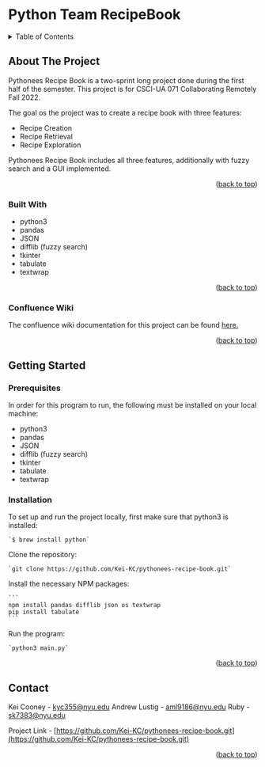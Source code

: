 # Python Team RecipeBook
<a name="readme-top"></a>

<!-- TABLE OF CONTENTS -->
<details>
	<summary>Table of Contents</summary>
	<ol>
		<li>
			<a href="#about-the-project">About The Project</a>
			<ul>
				<li><a href="#built-with">Built With</a></li>
				<li><a href="#confluence-wiki">Confluence Wiki</a></li>
			</ul>
		</li>
		<li>
			<a href="#getting-started">Getting started</a>
			<ul>
				<li><a href="#prerequisites">Prerequisites</a></li>
				<li><a href="#installation">Installation</a></li>
			</ul>
		</li>
		<li><a href="#contact">Contact</a></li>
	</ol>
</details>


<!-- ABOUT THE PROJECT -->
## About The Project

Pythonees Recipe Book is a two-sprint long project done during the first half of the semester. This project is for CSCI-UA 071 Collaborating Remotely Fall 2022. 

The goal os the project was to create a recipe book with three features:
* Recipe Creation
* Recipe Retrieval
* Recipe Exploration

Pythonees Recipe Book includes all three features, additionally with fuzzy search and a GUI implemented.

<p align="right">(<a href="#readme-top">back to top</a>)</p>


<!-- BUILT WITH -->
### Built With
* python3
* pandas
* JSON
* difflib (fuzzy search)
* tkinter
* tabulate
* textwrap

<p align="right">(<a href="#readme-top">back to top</a>)</p>


<!-- CONFLUENCE WIKI --> 
### Confluence Wiki 

The confluence wiki documentation for this project can be found <a href="https://pythonees-recipe-book.atlassian.net/wiki/spaces/CRP1/pages/2850817/User+Guide+to+Pythonees+Recipe+Book">here.</a>

<p align="right">(<a href="#readme-top">back to top</a>)</p>


<!-- GETTING STARTED --> 
## Getting Started

### Prerequisites

In order for this program to run, the following must be installed on your local machine: 
* python3
* pandas
* JSON
* difflib (fuzzy search)
* tkinter
* tabulate
* textwrap

### Installation

To set up and run the project locally, first make sure that python3 is installed:

	`$ brew install python`

Clone the repository:

	`git clone https://github.com/Kei-KC/pythonees-recipe-book.git`

Install the necessary NPM packages:

	```
	npm install pandas difflib json os textwrap
	pip install tabulate
	```

Run the program:

	`python3 main.py`

<p align="right">(<a href="#readme-top">back to top</a>)</p>


<!-- CONTACT --> 
## Contact

Kei Cooney - kyc355@nyu.edu
Andrew Lustig - aml9186@nyu.edu
Ruby - sk7383@nyu.edu

Project Link - [https://github.com/Kei-KC/pythonees-recipe-book.git](https://github.com/Kei-KC/pythonees-recipe-book.git)

<p align="right">(<a href="#readme-top">back to top</a>)</p>
